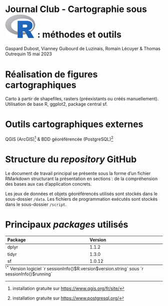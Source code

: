 Journal Club - Cartographie sous
<img src="logoR.png" style="width:1in" /> : méthodes et outils
================
Gaspard Dubost, Vianney Guibourd de Luzinais, Romain Lécuyer & Thomas
Outrequin
15 mai 2023

# Réalisation de figures cartographiques

Carto à partir de shapefiles, rasters (préexistants ou créés
manuellement). Utilisation de base R, ggplot2, package central sf.

# Outils cartographiques externes

QGIS (ArcGIS)[^1] & BDD géoréférencée (PostgreSQL)[^2]

# Structure du *repository* GitHub

Le document de travail principal se présente sous la forme d’un fichier
RMarkdown structurant la présentation en sections : de la compréhension
des bases aux cas d’application concrets.

Les jeux de données et objets géoréférencés utilisés sont stockés dans
le sous-dossier `/data`. Les fichiers de programmation exécutés sont
stockés dans le sous-dossier `/script`.

# Principaux *packages* utilisés

<table>
<thead>
<tr>
<th style="text-align:left;">
Package
</th>
<th style="text-align:left;">
Version
</th>
</tr>
</thead>
<tbody>
<tr>
<td style="text-align:left;">
dplyr
</td>
<td style="text-align:left;">
1.1.2
</td>
</tr>
<tr>
<td style="text-align:left;">
tidyr
</td>
<td style="text-align:left;">
1.3.0
</td>
</tr>
<tr>
<td style="text-align:left;">
sf
</td>
<td style="text-align:left;">
1.0.12
</td>
</tr>
</tbody>
<tfoot>
<tr>
<td style="padding: 0; border:0;" colspan="100%">
<sup>\*</sup> Version logiciel
`r sessionInfo()$R.version$version.string` sous
`r sessionInfo()$running`
</td>
</tr>
</tfoot>
</table>

[^1]: installation gratuite sur <https://www.qgis.org/fr/site/>

[^2]: installation gratuite sur <https://www.postgresql.org/>
